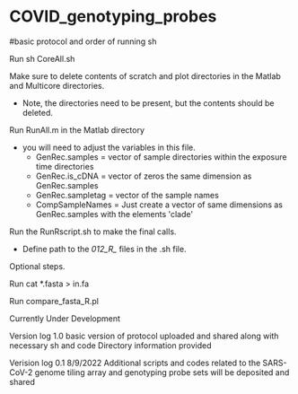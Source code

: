# COVID_genotyping_probes

#basic protocol and order of running sh 

Run sh CoreAll.sh

Make sure to delete contents of scratch and plot directories in 
 the Matlab and Multicore directories.
  - Note, the directories need to be present, but the contents should be deleted. 

Run RunAll.m in the Matlab directory
 - you will need to adjust the variables in this file.
    - GenRec.samples = vector of sample directories within the exposure time directories
    - GenRec.is_cDNA = vector of zeros the same dimension as GenRec.samples
    - GenRec.sampletag = vector of the sample names
    - CompSampleNames = Just create a vector of same dimensions as GenRec.samples with the elements 'clade'

Run the RunRscript.sh to make the final calls.
 - Define path to the *012_R_* files in the .sh file.

Optional steps.

Run cat *.fasta > in.fa

Run compare_fasta_R.pl

Currently Under Development

Version log 1.0 basic version of protocol uploaded and shared along with necessary sh and code
Directory information provided 

Verision log 0.1 8/9/2022
Additional scripts and codes related to the SARS-CoV-2 genome tiling array and genotyping probe sets will be deposited and shared
